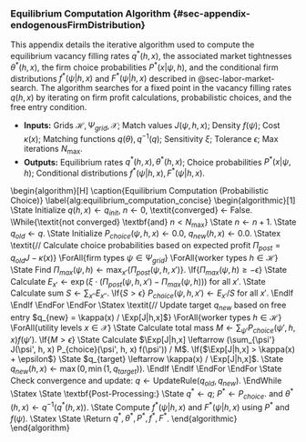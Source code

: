 ### Equilibrium Computation Algorithm  {#sec-appendix-endogenousFirmDistribution}

This appendix details the iterative algorithm used to compute the equilibrium vacancy filling rates $q^*(h, x)$, the associated market tightnesses $\theta^*(h, x)$, the firm choice probabilities $P^*(x | \psi, h)$, and the conditional firm distributions $f^*(\psi | h, x)$ and $F^*(\psi | h, x)$ described in @sec-labor-market-search. The algorithm searches for a fixed point in the vacancy filling rates $q(h, x)$ by iterating on firm profit calculations, probabilistic choices, and the free entry condition.

- **Inputs:** Grids $\mathcal{H}, \Psi_{grid}, \mathcal{X}$; Match values $J(\psi, h, x)$; Density $f(\psi)$; Cost $\kappa(x)$; Matching functions $q(\theta), q^{-1}(q)$; Sensitivity $\xi$; Tolerance $\epsilon$; Max iterations $N_{\max}$.
- **Outputs:** Equilibrium rates $q^*(h, x), \theta^*(h, x)$; Choice probabilities $P^*(x | \psi, h)$; Conditional distributions $f^*(\psi | h, x), F^*(\psi | h, x)$.

\begin{algorithm}[H]
\caption{Equilibrium Computation (Probabilistic Choice)}
\label{alg:equilibrium_computation_concise}
\begin{algorithmic}[1]
    \State Initialize $q(h, x) \leftarrow q_{init}$, $n \leftarrow 0$, \textit{converged} $\leftarrow$ False.
    \While{\textit{not converged} \textbf{and} $n < N_{\max}$}
        \State $n \leftarrow n + 1$.
        \State $q_{old} \leftarrow q$.
        \State Initialize $P_{choice}(\psi, h, x) \leftarrow 0.0$, $q_{new}(h, x) \leftarrow 0.0$.
        \Statex \textit{// Calculate choice probabilities based on expected profit $\Pi_{post} = q_{old}J - \kappa(x)$}
        \ForAll{firm types $\psi \in \Psi_{grid}$}
            \ForAll{worker types $h \in \mathcal{H}$}
                \State Find $\Pi_{max}(\psi, h) \leftarrow \max_{x'} \{ \Pi_{post}(\psi, h, x') \}$.
                \If{$\Pi_{max}(\psi, h) \ge -\epsilon$}
                    \State Calculate $E_{x'} \leftarrow \exp(\xi \cdot (\Pi_{post}(\psi, h, x') - \Pi_{max}(\psi, h)))$ for all $x'$.
                    \State Calculate sum $S \leftarrow \sum_{x''} E_{x''}$.
                    \If{$S > \epsilon$} $P_{choice}(\psi, h, x') \leftarrow E_{x'} / S$ for all $x'$. \EndIf
                \EndIf
            \EndFor
        \EndFor
        \Statex \textit{// Update target $q_{new}$ based on free entry $q_{new} = \kappa(x) / \Exp[J|h,x]$}
        \ForAll{worker types $h \in \mathcal{H}$}
            \ForAll{utility levels $x \in \mathcal{X}$}
                \State Calculate total mass $M \leftarrow \sum_{\psi'} P_{choice}(\psi', h, x) f(\psi')$.
                \If{$M > \epsilon$}
                    \State Calculate $\Exp[J|h,x] \leftarrow (\sum_{\psi'} J(\psi', h, x) P_{choice}(\psi', h, x) f(\psi')) / M$.
                    \If{$\Exp[J|h,x] > \kappa(x) + \epsilon$}
                        \State $q_{target} \leftarrow \kappa(x) / \Exp[J|h,x]$.
                        \State $q_{new}(h, x) \leftarrow \max(0, \min(1, q_{target}))$.
                    \EndIf
                \EndIf
            \EndFor
        \EndFor
        \State Check convergence and update: $q \leftarrow \text{UpdateRule}(q_{old}, q_{new})$.
    \EndWhile
    \Statex
    \State \textbf{Post-Processing:}
    \State $q^* \leftarrow q$; $P^* \leftarrow P_{choice}$. and  $\theta^*(h,x) \leftarrow q^{-1}(q^*(h,x))$.
    \State Compute $f^*(\psi|h,x)$ and $F^*(\psi|h,x)$ using $P^*$ and $f(\psi)$.
    \Statex
    \State \Return $q^*, \theta^*, P^*, f^*, F^*$.
\end{algorithmic}
\end{algorithm}